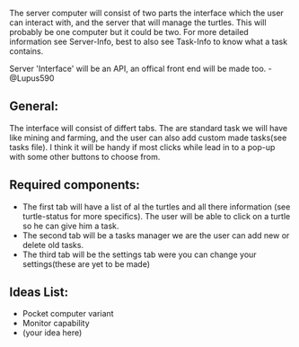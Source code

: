 The server computer will consist of two parts the interface which the user can interact with, and the server that will manage the turtles.
This will probably be one computer but it could be two.
For more detailed information see Server-Info, best to also see Task-Info to know what a task contains.

Server 'Interface' will be an API, an offical front end will be made too. - @Lupus590

## General:
The interface will consist of differt tabs.
The are standard task we will have like mining and farming, and the user can also add custom made tasks(see tasks file).
I think it will be handy if most clicks while lead in to a pop-up with some other buttons to choose from.

## Required components:
* The first tab will have a list of al the turtles and all there information (see turtle-status for more specifics).
The user will be able to click on a turtle so he can give him a task.
* The second tab will be a tasks manager we are the user can add new or delete old tasks.
* The third tab will be the settings tab were you can change your settings(these are yet to be made)



## Ideas List:
* Pocket computer variant
* Monitor capability
* (your idea here)